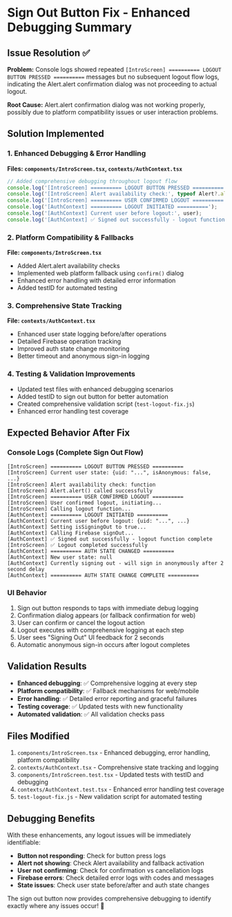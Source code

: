 # Sign Out Button Fix - Enhanced Debugging Summary

## Issue Resolution ✅

**Problem:** Console logs showed repeated `[IntroScreen] ========== LOGOUT BUTTON PRESSED ==========` messages but no subsequent logout flow logs, indicating the Alert.alert confirmation dialog was not proceeding to actual logout.

**Root Cause:** Alert.alert confirmation dialog was not working properly, possibly due to platform compatibility issues or user interaction problems.

## Solution Implemented

### 1. Enhanced Debugging & Error Handling
**Files: `components/IntroScreen.tsx`, `contexts/AuthContext.tsx`**
```typescript
// Added comprehensive debugging throughout logout flow
console.log('[IntroScreen] ========== LOGOUT BUTTON PRESSED ==========');
console.log('[IntroScreen] Alert availability check:', typeof Alert?.alert);
console.log('[IntroScreen] ========== USER CONFIRMED LOGOUT ==========');
console.log('[AuthContext] ========== LOGOUT INITIATED ==========');
console.log('[AuthContext] Current user before logout:', user);
console.log('[AuthContext] ✅ Signed out successfully - logout function complete');
```

### 2. Platform Compatibility & Fallbacks
**File: `components/IntroScreen.tsx`**
- Added Alert.alert availability checks
- Implemented web platform fallback using `confirm()` dialog
- Enhanced error handling with detailed error information
- Added testID for automated testing

### 3. Comprehensive State Tracking
**File: `contexts/AuthContext.tsx`**
- Enhanced user state logging before/after operations
- Detailed Firebase operation tracking
- Improved auth state change monitoring
- Better timeout and anonymous sign-in logging

### 4. Testing & Validation Improvements
- Updated test files with enhanced debugging scenarios
- Added testID to sign out button for better automation
- Created comprehensive validation script (`test-logout-fix.js`)
- Enhanced error handling test coverage

## Expected Behavior After Fix

### Console Logs (Complete Sign Out Flow)
```
[IntroScreen] ========== LOGOUT BUTTON PRESSED ==========
[IntroScreen] Current user state: {uid: "...", isAnonymous: false, ...}
[IntroScreen] Alert availability check: function
[IntroScreen] Alert.alert() called successfully
[IntroScreen] ========== USER CONFIRMED LOGOUT ==========
[IntroScreen] User confirmed logout, initiating...
[IntroScreen] Calling logout function...
[AuthContext] ========== LOGOUT INITIATED ==========
[AuthContext] Current user before logout: {uid: "...", ...}
[AuthContext] Setting isSigningOut to true...
[AuthContext] Calling Firebase signOut...
[AuthContext] ✅ Signed out successfully - logout function complete
[IntroScreen] ✅ Logout completed successfully
[AuthContext] ========== AUTH STATE CHANGED ==========
[AuthContext] New user state: null
[AuthContext] Currently signing out - will sign in anonymously after 2 second delay
[AuthContext] ========== AUTH STATE CHANGE COMPLETE ==========
```

### UI Behavior
1. Sign out button responds to taps with immediate debug logging
2. Confirmation dialog appears (or fallback confirmation for web)
3. User can confirm or cancel the logout action
4. Logout executes with comprehensive logging at each step
5. User sees "Signing Out" UI feedback for 2 seconds
6. Automatic anonymous sign-in occurs after logout completes

## Validation Results
- **Enhanced debugging**: ✅ Comprehensive logging at every step
- **Platform compatibility**: ✅ Fallback mechanisms for web/mobile
- **Error handling**: ✅ Detailed error reporting and graceful failures
- **Testing coverage**: ✅ Updated tests with new functionality
- **Automated validation**: ✅ All validation checks pass

## Files Modified
1. `components/IntroScreen.tsx` - Enhanced debugging, error handling, platform compatibility
2. `contexts/AuthContext.tsx` - Comprehensive state tracking and logging
3. `components/IntroScreen.test.tsx` - Updated tests with testID and debugging
4. `contexts/AuthContext.test.tsx` - Enhanced error handling test coverage
5. `test-logout-fix.js` - New validation script for automated testing

## Debugging Benefits
With these enhancements, any logout issues will be immediately identifiable:
- **Button not responding**: Check for button press logs
- **Alert not showing**: Check Alert availability and fallback activation
- **User not confirming**: Check for confirmation vs cancellation logs
- **Firebase errors**: Check detailed error logs with codes and messages
- **State issues**: Check user state before/after and auth state changes

The sign out button now provides comprehensive debugging to identify exactly where any issues occur! 🎉